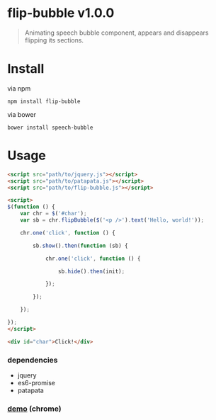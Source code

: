 # flip-bubble v1.0.0

> Animating speech bubble component, appears and disappears flipping its sections.

# Install

via npm

    npm install flip-bubble

via bower

    bower install speech-bubble

# Usage

```html
<script src="path/to/jquery.js"></script>
<script src="path/to/patapata.js"></script>
<script src="path/to/flip-bubble.js"></script>

<script>
$(function () {
    var chr = $('#char');
    var sb = chr.flipBubble($('<p />').text('Hello, world!'));

    chr.one('click', function () {

        sb.show().then(function (sb) {

            chr.one('click', function () {

                sb.hide().then(init);

            });

        });

    });

});
</script>

<div id="char">Click!</div>
```

### dependencies

- jquery
- es6-promise
- patapata

### [demo](http://kt3k.github.io/speech-bubble/test.html) (chrome)
